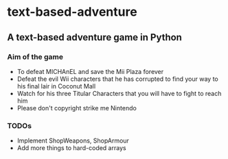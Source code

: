 # text-based-adventure
## A text-based adventure game in Python

### Aim of the game
* To defeat MICHAnEL and save the Mii Plaza forever
* Defeat the evil Wii characters that he has corrupted to find your way to his final lair in Coconut Mall
* Watch for his three Titular Characters that you will have to fight to reach him
* Please don't copyright strike me Nintendo

### TODOs
* Implement ShopWeapons, ShopArmour
* Add more things to hard-coded arrays
